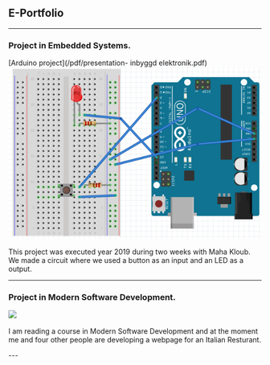 ## E-Portfolio

---

### Project in Embedded Systems.  

[Arduino project](/pdf/presentation- inbyggd elektronik.pdf)
<img src ="images/bild.png?raw=true"/>

<p> This project was executed year 2019 during two weeks with Maha Kloub. We made a circuit where we used a button as an input and an LED as a output. </p>

---
### Project in Modern Software Development.

<img src="images/dummy_thumbnail.jpg?raw=true"/>

<p> I am reading a course in Modern Software Development and at the moment me and four other people are developing a webpage for an Italian Resturant. </p>
---




<!-- Remove above link if you don't want to attibute -->
